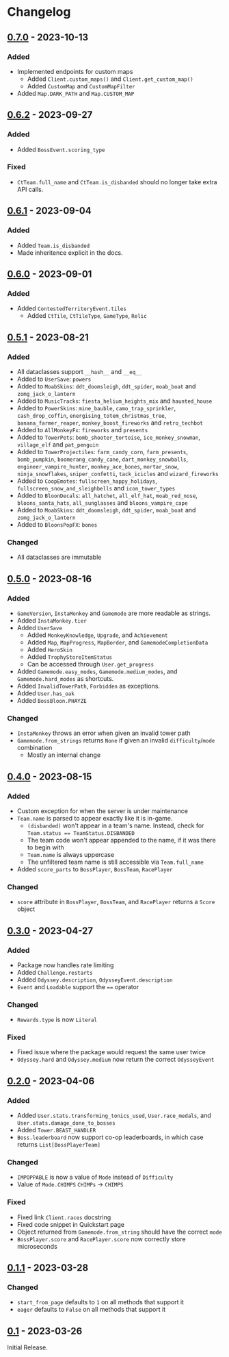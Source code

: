 # Changelog

## [0.7.0](https://pypi.org/project/bloonspy/0.7.0) - 2023-10-13

### Added
+ Implemented endpoints for custom maps
  + Added `Client.custom_maps()` and `Client.get_custom_map()`
  + Added `CustomMap` and `CustomMapFilter`
+ Added `Map.DARK_PATH` and `Map.CUSTOM_MAP`

## [0.6.2](https://pypi.org/project/bloonspy/0.6.2) - 2023-09-27

### Added
+ Added `BossEvent.scoring_type`

### Fixed
+ `CtTeam.full_name` and `CtTeam.is_disbanded` should no longer take extra API calls.

## [0.6.1](https://pypi.org/project/bloonspy/0.6.1) - 2023-09-04

### Added
+ Added `Team.is_disbanded`
+ Made inheritence explicit in the docs.

## [0.6.0](https://pypi.org/project/bloonspy/0.6.0) - 2023-09-01

### Added
+ Added `ContestedTerritoryEvent.tiles`
  + Added `CtTile`, `CtTileType`, `GameType`, `Relic`

## [0.5.1](https://pypi.org/project/bloonspy/0.5.1) - 2023-08-21

### Added
+ All dataclasses support `__hash__` and `__eq__`
+ Added to `UserSave`: `powers`
+ Added to `MoabSkins`: `ddt_doomsleigh`, `ddt_spider`, `moab_boat` and `zomg_jack_o_lantern`
+ Added to `MusicTracks`: `fiesta_helium_heights_mix` and `haunted_house`
+ Added to `PowerSkins`: `mine_bauble`, `camo_trap_sprinkler`, `cash_drop_coffin`, `energising_totem_christmas_tree`, `banana_farmer_reaper`, `monkey_boost_fireworks` and `retro_techbot`
+ Added to `AllMonkeyFx`: `fireworks` and `presents`
+ Added to `TowerPets`: `bomb_shooter_tortoise`, `ice_monkey_snowman`, `village_elf` and `pat_penguin`
+ Added to `TowerProjectiles`: `farm_candy_corn`, `farm_presents`, `bomb_pumpkin`, `boomerang_candy_cane`, `dart_monkey_snowballs`, `engineer_vampire_hunter`, `monkey_ace_bones`, `mortar_snow`, `ninja_snowflakes`, `sniper_confetti`, `tack_icicles` and `wizard_fireworks`
+ Added to `CoopEmotes`: `fullscreen_happy_holidays`, `fullscreen_snow_and_sleighbells` and `icon_tower_types`
+ Added to `BloonDecals`: `all_hatchet`, `all_elf_hat`, `moab_red_nose`, `bloons_santa_hats`, `all_sunglasses` and `bloons_vampire_cape`
+ Added to `MoabSkins`: `ddt_doomsleigh`, `ddt_spider`, `moab_boat` and `zomg_jack_o_lantern`
+ Added to `BloonsPopFX`: `bones`

### Changed
+ All dataclasses are immutable

## [0.5.0](https://pypi.org/project/bloonspy/0.5.0) - 2023-08-16

### Added
+ `GameVersion`, `InstaMonkey` and `Gamemode` are more readable as strings.
+ Added `InstaMonkey.tier`
+ Added `UserSave`
  + Added `MonkeyKnowledge`, `Upgrade`, and `Achievement`
  + Added `Map`, `MapProgress`, `MapBorder`, and `GamemodeCompletionData`
  + Added `HeroSkin`
  + Added `TrophyStoreItemStatus`
  + Can be accessed through `User.get_progress`
+ Added `Gamemode.easy_modes`, `Gamemode.medium_modes`, and `Gamemode.hard_modes` as shortcuts.
+ Added `InvalidTowerPath`, `Forbidden` as exceptions.
+ Added `User.has_oak`
+ Added `BossBloon.PHAYZE`

### Changed
+ `InstaMonkey` throws an error when given an invalid tower path
+ `Gamemode.from_strings` returns `None` if given an invalid `difficulty`/`mode` combination
  + Mostly an internal change

## [0.4.0](https://pypi.org/project/bloonspy/0.4.0) - 2023-08-15

### Added
+ Custom exception for when the server is under maintenance
+ `Team.name` is parsed to appear exactly like it is in-game.
  + `(disbanded)` won't appear in a team's name. Instead, check for `Team.status == TeamStatus.DISBANDED`
  + The team code won't appear appended to the name, if it was there to begin with
  + `Team.name` is always uppercase
  + The unfiltered team name is still accessible via `Team.full_name`
+ Added `score_parts` to `BossPlayer`, `BossTeam`, `RacePlayer`

### Changed
+ `score` attribute in `BossPlayer`, `BossTeam`, and `RacePlayer` returns a `Score` object

## [0.3.0](https://pypi.org/project/bloonspy/0.3.0) - 2023-04-27

### Added
+ Package now handles rate limiting
+ Added `Challenge.restarts`
+ Added `Odyssey.description`, `OdysseyEvent.description`
+ `Event` and `Loadable` support the `==` operator

### Changed
+ `Rewards.type` is now `Literal`

### Fixed
+ Fixed issue where the package would request the same user twice
+ `Odyssey.hard` and `Odyssey.medium` now return the correct `OdysseyEvent`

## [0.2.0](https://pypi.org/project/bloonspy/0.2.0) - 2023-04-06

### Added
+ Added `User.stats.transforming_tonics_used`, `User.race_medals`, and `User.stats.damage_done_to_bosses`
+ Added `Tower.BEAST_HANDLER`
+ `Boss.leaderboard` now support co-op leaderboards, in which case returns `List[BossPlayerTeam]`

### Changed
+ `IMPOPPABLE` is now a value of `Mode` instead of `Difficulty`
+ Value of `Mode.CHIMPS` `CHIMPs` &rarr; `CHIMPS`

### Fixed
+ Fixed link `Client.races` docstring
+ Fixed code snippet in Quickstart page
+ Object returned from `Gamemode.from_string` should have the correct `mode`
+ `BossPlayer.score` and `RacePlayer.score` now correctly store microseconds

## [0.1.1](https://pypi.org/project/bloonspy/0.1.1/) - 2023-03-28

### Changed
+ `start_from_page` defaults to `1` on all methods that support it
+ `eager` defaults to `False` on all methods that support it

## [0.1](https://pypi.org/project/bloonspy/0.1/) - 2023-03-26

Initial Release.
